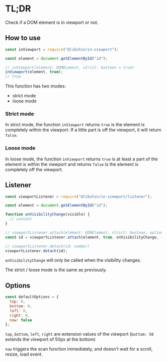 # TL;DR

Check if a DOM element is in viewport or not.

## How to use

```js
const inViewport = require("@libshin/in-viewport");

const element = document.getElementById("id");

// inViewport(element: DOMELement, strict: boolean = true)
inViewport(element, true);
// true
```

This function has two modes:

- strict mode
- loose mode

### Strict mode

In strict mode, the function `inViewport` returns `true` is the element is completely within the viewport. If a little part is off the viewport, it will return `false`.

### Loose mode

In loose mode, the function `inViewport` returns `true` is at least a part of the element is within the viewport and returns `false` is the element is completely off the viewport.

## Listener

```js
const viewportListener = require("@libshin/in-viewport/listener");

const element = document.getElementById("id");

function onVisibilityChange(visible) {
  // content
}

// viewportListener.attach(element: DOMElement, strict: boolean, options, callback: visible => any) => id: number
const id = viewportListener.attach(element, true, onVisibilityChange, {});

// viewportListener.detach(id: number)
viewportListener.detach(id);
```

`onVisibilityChange` will only be called when the visibility changes.

The strict / loose mode is the same as previously.

## Options

```js
const defaultOptions = {
  top: 0,
  bottom: 0,
  left: 0,
  right: 0,
  now: false
};
```

`top`, `bottom`, `left`, `right` are extension values of the viewport (`bottom: 50` extends the viewport of 50px at the bottom)

`now` triggers the scan function immediately, and doesn't wait for a scroll, resize, load event.

